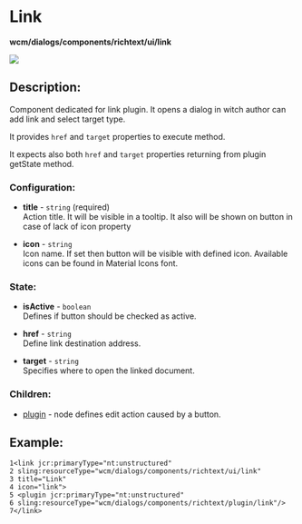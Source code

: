 # Link
**wcm/dialogs/components/richtext/ui/link**

![](blob:https://stackedit.io/644556ab-4ff0-4692-8647-5d6ef2a50421)

## Description:

Component dedicated for link plugin. It opens a dialog in witch author can add link and select target type.

It provides `href` and `target` properties to execute method.

It expects also both `href` and `target` properties returning from plugin getState method.

### Configuration:

-   **title** -  `string` (required)  
    Action title. It will be visible in a tooltip. It also will be shown on button in case of lack of icon property
    
-   **icon** - `string`  
    Icon name. If set then button will be visible with defined icon. Available icons can be found in Material Icons font.
    

### State:

-   **isActive** - `boolean`  
    Defines if button should be checked as active.
    
-   **href** - `string`  
    Define link destination address.
    
-   **target** - `string`  
    Specifies where to open the linked document.
    

### Children:

-   [plugin](https://teamds.atlassian.net/wiki/spaces/WEBS/pages/265289749 "https://teamds.atlassian.net/wiki/spaces/WEBS/pages/265289749") - node defines edit action caused by a button.
    

## Example:

```
1<link jcr:primaryType="nt:unstructured" 
2 sling:resourceType="wcm/dialogs/components/richtext/ui/link" 
3 title="Link" 
4 icon="link"> 
5 <plugin jcr:primaryType="nt:unstructured" 
6 sling:resourceType="wcm/dialogs/components/richtext/plugin/link"/> 7</link>
```